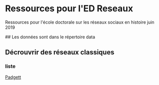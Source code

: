 # Ressources pour l'ED Reseaux
Ressources pour l'école doctorale sur les réseaux sociaux en histoire juin 2019

## Les données sont dans le répertoire data

## Décrouvrir des réseaux classiques 
###  liste
[Padgett](https://github.com/PirehP1/RessourcesReseauxED/blob/master/script/padgett.md)

